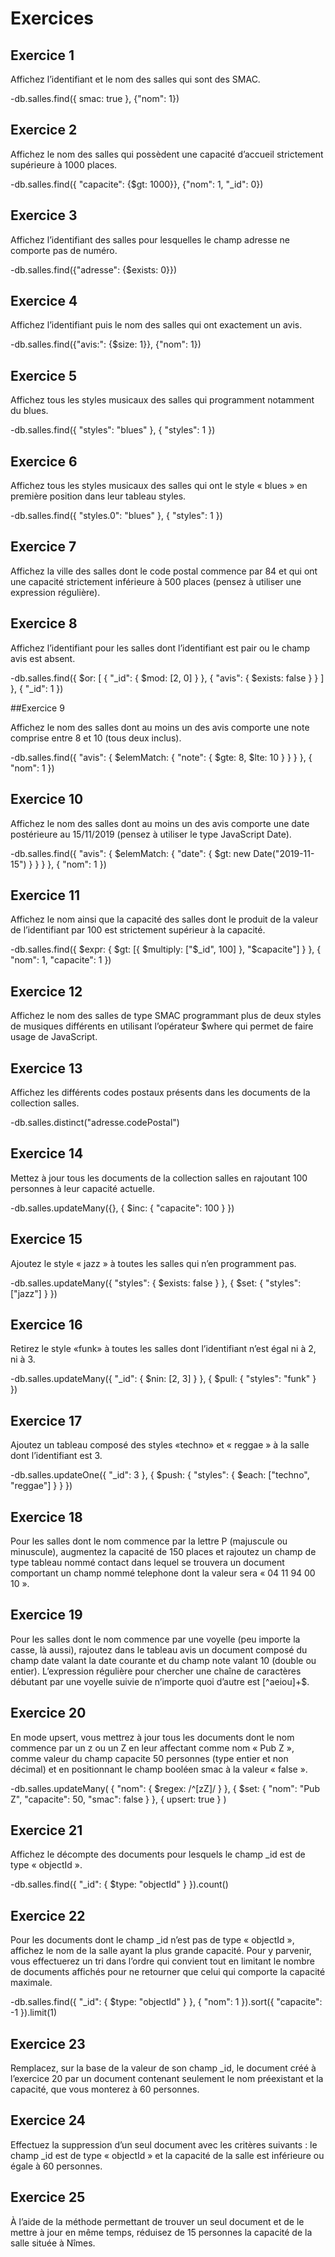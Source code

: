# Exercices

## Exercice 1

Affichez l’identifiant et le nom des salles qui sont des SMAC.

-db.salles.find({ smac: true }, {"nom": 1})

## Exercice 2

Affichez le nom des salles qui possèdent une capacité d’accueil strictement supérieure à 1000 places.

-db.salles.find({ "capacite": {$gt: 1000}}, {"nom": 1, "_id": 0})

## Exercice 3

Affichez l’identifiant des salles pour lesquelles le champ adresse ne comporte pas de numéro.

-db.salles.find({"adresse": {$exists: 0}})

## Exercice 4

Affichez l’identifiant puis le nom des salles qui ont exactement un avis.

-db.salles.find({"avis:": {$size: 1}}, {"nom": 1})

## Exercice 5

Affichez tous les styles musicaux des salles qui programment notamment du blues.

-db.salles.find({ "styles": "blues" }, { "styles": 1 })

## Exercice 6

Affichez tous les styles musicaux des salles qui ont le style « blues » en première position dans leur tableau styles.

-db.salles.find({ "styles.0": "blues" }, { "styles": 1 })


## Exercice 7

Affichez la ville des salles dont le code postal commence par 84 et qui ont une capacité strictement inférieure à 500 places (pensez à utiliser une expression régulière).

## Exercice 8

Affichez l’identifiant pour les salles dont l’identifiant est pair ou le champ avis est absent.

-db.salles.find({
  $or: [
    { "_id": { $mod: [2, 0] } },
    { "avis": { $exists: false } }
  ]
}, { "_id": 1 })


##Exercice 9

Affichez le nom des salles dont au moins un des avis comporte une note comprise entre 8 et 10 (tous deux inclus).

-db.salles.find({
  "avis": { $elemMatch: { "note": { $gte: 8, $lte: 10 } } }
}, { "nom": 1 })


## Exercice 10

Affichez le nom des salles dont au moins un des avis comporte une date postérieure au 15/11/2019 (pensez à utiliser le type JavaScript Date).

-db.salles.find({
  "avis": { $elemMatch: { "date": { $gt: new Date("2019-11-15") } } }
}, { "nom": 1 })

## Exercice 11

Affichez le nom ainsi que la capacité des salles dont le produit de la valeur de l’identifiant par 100 est strictement supérieur à la capacité.

-db.salles.find({
  $expr: { $gt: [{ $multiply: ["$_id", 100] }, "$capacite"] }
}, { "nom": 1, "capacite": 1 })


## Exercice 12

Affichez le nom des salles de type SMAC programmant plus de deux styles de musiques différents en utilisant l’opérateur $where qui permet de faire usage de JavaScript.

## Exercice 13

Affichez les différents codes postaux présents dans les documents de la collection salles.

-db.salles.distinct("adresse.codePostal")


## Exercice 14

Mettez à jour tous les documents de la collection salles en rajoutant 100 personnes à leur capacité actuelle.

-db.salles.updateMany({}, { $inc: { "capacite": 100 } })


## Exercice 15

Ajoutez le style « jazz » à toutes les salles qui n’en programment pas.

-db.salles.updateMany({ "styles": { $exists: false } }, { $set: { "styles": ["jazz"] } })

## Exercice 16

Retirez le style «funk» à toutes les salles dont l’identifiant n’est égal ni à 2, ni à 3.

-db.salles.updateMany({ "_id": { $nin: [2, 3] } }, { $pull: { "styles": "funk" } })

## Exercice 17

Ajoutez un tableau composé des styles «techno» et « reggae » à la salle dont l’identifiant est 3.

-db.salles.updateOne({ "_id": 3 }, { $push: { "styles": { $each: ["techno", "reggae"] } } })

## Exercice 18

Pour les salles dont le nom commence par la lettre P (majuscule ou minuscule), augmentez la capacité de 150 places et rajoutez un champ de type tableau nommé contact dans lequel se trouvera un document comportant un champ nommé telephone dont la valeur sera « 04 11 94 00 10 ».

## Exercice 19

Pour les salles dont le nom commence par une voyelle (peu importe la casse, là aussi), rajoutez dans le tableau avis un document composé du champ date valant la date courante et du champ note valant 10 (double ou entier). L’expression régulière pour chercher une chaîne de caractères débutant par une voyelle suivie de n’importe quoi d’autre est [^aeiou]+$.

## Exercice 20

En mode upsert, vous mettrez à jour tous les documents dont le nom commence par un z ou un Z en leur affectant comme nom « Pub Z », comme valeur du champ capacite 50 personnes (type entier et non décimal) et en positionnant le champ booléen smac à la valeur « false ».

-db.salles.updateMany(
  { "nom": { $regex: /^[zZ]/ } },
  {
    $set: { "nom": "Pub Z", "capacite": 50, "smac": false }
  },
  { upsert: true }
)


## Exercice 21

Affichez le décompte des documents pour lesquels le champ _id est de type « objectId ».

-db.salles.find({ "_id": { $type: "objectId" } }).count()


## Exercice 22

Pour les documents dont le champ _id n’est pas de type « objectId », affichez le nom de la salle ayant la plus grande capacité. Pour y parvenir, vous effectuerez un tri dans l’ordre qui convient tout en limitant le nombre de documents affichés pour ne retourner que celui qui comporte la capacité maximale.

-db.salles.find({
  "_id": {
    $type: "objectId"
  }
},
{
  "nom": 1
}).sort({ "capacite": -1 }).limit(1)

## Exercice 23

Remplacez, sur la base de la valeur de son champ _id, le document créé à l’exercice 20 par un document contenant seulement le nom préexistant et la capacité, que vous monterez à 60 personnes.

## Exercice 24

Effectuez la suppression d’un seul document avec les critères suivants : le champ _id est de type « objectId » et la capacité de la salle est inférieure ou égale à 60 personnes.

## Exercice 25

À l’aide de la méthode permettant de trouver un seul document et de le mettre à jour en même temps, réduisez de 15 personnes la capacité de la salle située à Nîmes.
